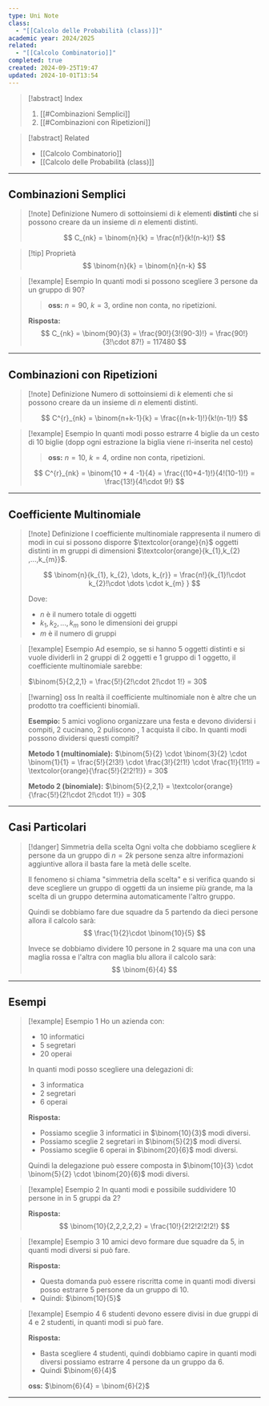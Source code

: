 ```yaml
---
type: Uni Note
class:
  - "[[Calcolo delle Probabilità (class)]]"
academic year: 2024/2025
related:
  - "[[Calcolo Combinatorio]]"
completed: true
created: 2024-09-25T19:47
updated: 2024-10-01T13:54
---
```

>[!abstract] Index
>1. [[#Combinazioni Semplici]]
>2. [[#Combinazioni con Ripetizioni]]

>[!abstract] Related
>- [[Calcolo Combinatorio]]
>- [[Calcolo delle Probabilità (class)]]

---
## Combinazioni Semplici

>[!note] Definizione 
>Numero di sottoinsiemi di $k$ elementi **distinti** che si possono creare da un insieme di $n$ elementi distinti.
>
>$$
>C_{nk} = \binom{n}{k} = \frac{n!}{k!(n-k)!}
>$$

>[!tip] Proprietà
>$$
>\binom{n}{k} = \binom{n}{n-k}
>$$

>[!example] Esempio
>In quanti modi si possono scegliere 3 persone da un gruppo di 90?
>
>>**oss:** $n=90$, $k=3$, ordine non conta, no ripetizioni.
>
>**Risposta:** 
>$$
>C_{nk} = \binom{90}{3} = \frac{90!}{3!(90-3)!} = \frac{90!}{3!\cdot 87!} = 117480
>$$

---
## Combinazioni con Ripetizioni

>[!note] Definizione
>Numero di sottoinsiemi di $k$ elementi che si possono creare da un insieme di $n$ elementi distinti.
>
>$$
>C^{r}_{nk} = \binom{n+k-1}{k} = \frac{(n+k-1)!}{k!(n-1)!}
>$$

>[!example] Esempio
>In quanti modi posso estrarre 4 biglie da un cesto di 10 biglie (dopp ogni estrazione la biglia viene ri-inserita nel cesto)
>
>>**oss:** $n=10$, $k=4$, ordine non conta, ripetizioni.
>
>$$
>C^{r}_{nk} = \binom{10 + 4 -1}{4} = \frac{(10+4-1)!}{4!(10-1)!} = \frac{13!}{4!\cdot 9!}
>$$

---
## Coefficiente Multinomiale

>[!note] Definizione
>l coefficiente multinomiale rappresenta il numero di modi in cui si possono disporre $\textcolor{orange}{n}$ oggetti distinti in m gruppi di dimensioni $\textcolor{orange}{k_{1}​,k_{2}​,...,k_{m}​}$.
>
>$$
>\binom{n}{k_{1}, k_{2}, \dots, k_{r}} = \frac{n!}{k_{1}!\cdot k_{2}!\cdot \dots \cdot k_{m} } 
>$$
>
>Dove:
>- $n$ è il numero totale di oggetti
>- $k_{1}, k_{2}​,...,k_{m}$​ sono le dimensioni dei gruppi
>- $m$ è il numero di gruppi

>[!example] Esempio
>Ad esempio, se si hanno 5 oggetti distinti e si vuole dividerli in 2 gruppi di 2 oggetti e 1 gruppo di 1 oggetto, il coefficiente multinomiale sarebbe:
>
>$\binom{5}{2,2,1} = \frac{5!}{2!\cdot 2!\cdot 1!} = 30$

>[!warning] oss
>In realtà il coefficiente multinomiale non è altre che un prodotto tra coefficienti binomiali.
>
>**Esempio:** 5 amici vogliono organizzare una festa e devono dividersi i compiti, 2 cucinano, 2 puliscono , 1 acquista il cibo. In quanti modi possono dividersi questi compiti?
>
>**Metodo 1 (multinomiale):** 
>$\binom{5}{2} \cdot \binom{3}{2} \cdot \binom{1}{1} =  \frac{5!}{2!3!} \cdot \frac{3!}{2!1!} \cdot \frac{1!}{1!1!} = \textcolor{orange}{\frac{5!}{2!2!1!}} = 30$ 
>
>**Metodo 2 (binomiale):** $\binom{5}{2,2,1} = \textcolor{orange}{\frac{5!}{2!\cdot 2!\cdot 1!}} = 30$
 
---
## Casi Particolari

>[!danger] Simmetria della scelta
>Ogni volta che dobbiamo scegliere $k$ persone da un gruppo di $n = 2k$ persone senza altre informazioni aggiuntive allora il basta fare la metà delle scelte.
>
>Il fenomeno si chiama "simmetria della scelta" e si verifica quando si deve scegliere un gruppo di oggetti da un insieme più grande, ma la scelta di un gruppo determina automaticamente l'altro gruppo.
>
>Quindi se dobbiamo fare due squadre da 5 partendo da dieci persone allora il calcolo sarà:
>$$
>\frac{1}{2}\cdot \binom{10}{5}
>$$
>
>Invece se dobbiamo dividere 10 persone in 2 square ma una con una maglia rossa e l'altra con maglia blu allora il calcolo sarà:
>$$
> \binom{6}{4}
>$$

---
## Esempi

>[!example] Esempio 1
>Ho un azienda con:
>- 10 informatici
>- 5 segretari
>- 20 operai
>
>In quanti modi posso scegliere una delegazioni di:
>- 3 informatica
>- 2 segretari
>- 6 operai
>
>**Risposta:**
>- Possiamo sceglie 3 informatici in $\binom{10}{3}$ modi diversi.
>- Possiamo sceglie 2 segretari in $\binom{5}{2}$ modi diversi.
>- Possiamo sceglie 6 operai in $\binom{20}{6}$ modi diversi.
>
>Quindi la delegazione può essere composta in $\binom{10}{3} \cdot \binom{5}{2} \cdot \binom{20}{6}$ modi diversi.

>[!example] Esempio 2
>In quanti modi e possibile suddividere 10 persone in in 5 gruppi da 2?
>
>**Risposta:** 
>$$
>\binom{10}{2,2,2,2,2} = \frac{10!}{2!2!2!2!2!}
>$$

>[!example] Esempio 3
>10 amici devo formare due squadre da 5, in quanti modi diversi si può fare.
>
>**Risposta:**
>- Questa domanda può essere riscritta come in quanti modi diversi posso estrarre 5 persone da un gruppo di 10.
>- Quindi: $\binom{10}{5}$

>[!example] Esempio 4
>6 studenti devono essere divisi in due gruppi di 4 e 2 studenti, in quanti modi si può fare.
>
>**Risposta:**
>- Basta scegliere 4 studenti, quindi dobbiamo capire in quanti modi diversi possiamo estrarre 4 persone da un gruppo da 6.
>- Quindi $\binom{6}{4}$
>
>**oss:** $\binom{6}{4} = \binom{6}{2}$


---